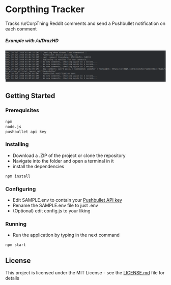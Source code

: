 # Corpthing Tracker

Tracks /u/CorpThing Reddit comments and send a Pushbullet notification on each comment

##### Example with /u/DrazHD
![Terminal Preview](/assets/img/terminal-preview.png)

## Getting Started

### Prerequisites

```
npm
node.js
pushbullet api key
```

### Installing

- Download a .ZIP of the project or clone the repository
- Navigate into the folder and open a terminal in it
- install the dependencies

```
npm install
```

### Configuring

- Edit SAMPLE.env to contain your [Pushbullet API key](https://www.pushbullet.com/#settings)
- Rename the SAMPLE.env file to just .env
- (Optional) edit config.js to your liking


### Running
- Run the application by typing in the next command

```
npm start
```

## License

This project is licensed under the MIT License - see the [LICENSE.md](LICENSE.md) file for details